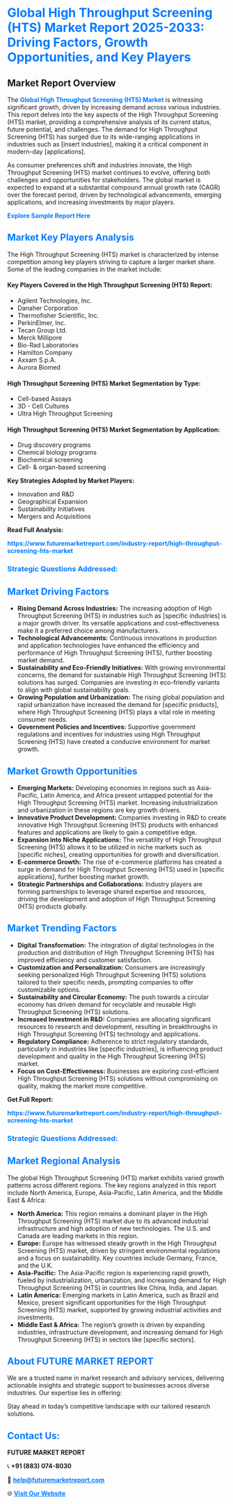 <h1 style="color: #007BFF;">Global High Throughput Screening (HTS) Market Report 2025-2033: Driving Factors, Growth Opportunities, and Key Players</h1>

<section id="overview">
<h2>Market Report Overview</h2>
<p>The <a href="https://www.futuremarketreport.com/industry-report/high-throughput-screening-hts-market" style="color: #007BFF; text-decoration: none;"><strong>Global High Throughput Screening (HTS) Market</strong></a> is witnessing significant growth, driven by increasing demand across various industries. This report delves into the key aspects of the High Throughput Screening (HTS) market, providing a comprehensive analysis of its current status, future potential, and challenges. The demand for High Throughput Screening (HTS) has surged due to its wide-ranging applications in industries such as [insert industries], making it a critical component in modern-day [applications].</p>
<p>As consumer preferences shift and industries innovate, the High Throughput Screening (HTS) market continues to evolve, offering both challenges and opportunities for stakeholders. The global market is expected to expand at a substantial compound annual growth rate (CAGR) over the forecast period, driven by technological advancements, emerging applications, and increasing investments by major players.</p>
</section>

<section id="overview">
<p><a href="https://www.futuremarketreport.com/request-sample/reportId=45830" style="color: #007BFF; text-decoration: none;"><strong>Explore Sample Report Here</strong></a></p>
</section>

<section id="key-players">
<h2 style="color: #007BFF;">Market Key Players Analysis</h2>
<p>The High Throughput Screening (HTS) market is characterized by intense competition among key players striving to capture a larger market share. Some of the leading companies in the market include:</p>
<h4>Key Players Covered in the High Throughput Screening (HTS) Report:</h4>
<ul><li>Agilent Technologies, Inc.</li><li>Danaher Corporation</li><li>Thermofisher Scientific, Inc.</li><li>PerkinElmer, Inc.</li><li>Tecan Group Ltd.</li><li>Merck Millipore</li><li>Bio-Rad Laboratories</li><li>Hamilton Company</li><li>Axxam S.p.A.</li><li>Aurora Biomed</li></ul>
<h4>High Throughput Screening (HTS) Market Segmentation by Type:</h4>
<ul><li>Cell-based Assays</li><li>3D - Cell Cultures</li><li>Ultra High Throughput Screening</li></ul>

<h4>High Throughput Screening (HTS) Market Segmentation by Application:</h4>
<ul><li>Drug discovery programs</li><li>Chemical biology programs</li><li>Biochemical screening</li><li>Cell- &amp; organ-based screening</li></ul>
<p><strong>Key Strategies Adopted by Market Players:</strong></p>
<ul>
<li>Innovation and R&D</li>
<li>Geographical Expansion</li>
<li>Sustainability Initiatives</li>
<li>Mergers and Acquisitions</li>
</ul>
</section>

<section>
<p><strong>Read Full Analysis: </strong></p><a href="https://www.futuremarketreport.com/industry-report/high-throughput-screening-hts-market" style="color: #007BFF; text-decoration: none;"><strong>https://www.futuremarketreport.com/industry-report/high-throughput-screening-hts-market</strong></a>
<h3 style="color: #007BFF;">Strategic Questions Addressed:</h3>
</section>

<section id="driving-factors">
<h2 style="color: #007BFF;">Market Driving Factors</h2>
<ul>
<li><strong>Rising Demand Across Industries:</strong> The increasing adoption of High Throughput Screening (HTS) in industries such as [specific industries] is a major growth driver. Its versatile applications and cost-effectiveness make it a preferred choice among manufacturers.</li>
<li><strong>Technological Advancements:</strong> Continuous innovations in production and application technologies have enhanced the efficiency and performance of High Throughput Screening (HTS), further boosting market demand.</li>
<li><strong>Sustainability and Eco-Friendly Initiatives:</strong> With growing environmental concerns, the demand for sustainable High Throughput Screening (HTS) solutions has surged. Companies are investing in eco-friendly variants to align with global sustainability goals.</li>
<li><strong>Growing Population and Urbanization:</strong> The rising global population and rapid urbanization have increased the demand for [specific products], where High Throughput Screening (HTS) plays a vital role in meeting consumer needs.</li>
<li><strong>Government Policies and Incentives:</strong> Supportive government regulations and incentives for industries using High Throughput Screening (HTS) have created a conducive environment for market growth.</li>
</ul>
</section>

<section id="growth-opportunities">
<h2 style="color: #007BFF;">Market Growth Opportunities</h2>
<ul>
<li><strong>Emerging Markets:</strong> Developing economies in regions such as Asia-Pacific, Latin America, and Africa present untapped potential for the High Throughput Screening (HTS) market. Increasing industrialization and urbanization in these regions are key growth drivers.</li>
<li><strong>Innovative Product Development:</strong> Companies investing in R&D to create innovative High Throughput Screening (HTS) products with enhanced features and applications are likely to gain a competitive edge.</li>
<li><strong>Expansion into Niche Applications:</strong> The versatility of High Throughput Screening (HTS) allows it to be utilized in niche markets such as [specific niches], creating opportunities for growth and diversification.</li>
<li><strong>E-commerce Growth:</strong> The rise of e-commerce platforms has created a surge in demand for High Throughput Screening (HTS) used in [specific applications], further boosting market growth.</li>
<li><strong>Strategic Partnerships and Collaborations:</strong> Industry players are forming partnerships to leverage shared expertise and resources, driving the development and adoption of High Throughput Screening (HTS) products globally.</li>
</ul>
</section>

<section id="trending-factors">
<h2 style="color: #007BFF;">Market Trending Factors</h2>
<ul>
<li><strong>Digital Transformation:</strong> The integration of digital technologies in the production and distribution of High Throughput Screening (HTS) has improved efficiency and customer satisfaction.</li>
<li><strong>Customization and Personalization:</strong> Consumers are increasingly seeking personalized High Throughput Screening (HTS) solutions tailored to their specific needs, prompting companies to offer customizable options.</li>
<li><strong>Sustainability and Circular Economy:</strong> The push towards a circular economy has driven demand for recyclable and reusable High Throughput Screening (HTS) solutions.</li>
<li><strong>Increased Investment in R&D:</strong> Companies are allocating significant resources to research and development, resulting in breakthroughs in High Throughput Screening (HTS) technology and applications.</li>
<li><strong>Regulatory Compliance:</strong> Adherence to strict regulatory standards, particularly in industries like [specific industries], is influencing product development and quality in the High Throughput Screening (HTS) market.</li>
<li><strong>Focus on Cost-Effectiveness:</strong> Businesses are exploring cost-efficient High Throughput Screening (HTS) solutions without compromising on quality, making the market more competitive.</li>
</ul>
</section>

<section>
<p><strong>Get Full Report: </strong></p><a href="https://www.futuremarketreport.com/industry-report/high-throughput-screening-hts-market" style="color: #007BFF; text-decoration: none;"><strong>https://www.futuremarketreport.com/industry-report/high-throughput-screening-hts-market</strong></a>
<h3 style="color: #007BFF;">Strategic Questions Addressed:</h3>
</section>


<section id="regional-analysis">
<h2 style="color: #007BFF;">Market Regional Analysis</h2>
<p>The global High Throughput Screening (HTS) market exhibits varied growth patterns across different regions. The key regions analyzed in this report include North America, Europe, Asia-Pacific, Latin America, and the Middle East & Africa:</p>
<ul>
<li><strong>North America:</strong> This region remains a dominant player in the High Throughput Screening (HTS) market due to its advanced industrial infrastructure and high adoption of new technologies. The U.S. and Canada are leading markets in this region.</li>
<li><strong>Europe:</strong> Europe has witnessed steady growth in the High Throughput Screening (HTS) market, driven by stringent environmental regulations and a focus on sustainability. Key countries include Germany, France, and the U.K.</li>
<li><strong>Asia-Pacific:</strong> The Asia-Pacific region is experiencing rapid growth, fueled by industrialization, urbanization, and increasing demand for High Throughput Screening (HTS) in countries like China, India, and Japan.</li>
<li><strong>Latin America:</strong> Emerging markets in Latin America, such as Brazil and Mexico, present significant opportunities for the High Throughput Screening (HTS) market, supported by growing industrial activities and investments.</li>
<li><strong>Middle East & Africa:</strong> The region’s growth is driven by expanding industries, infrastructure development, and increasing demand for High Throughput Screening (HTS) in sectors like [specific sectors].</li>
</ul>
</section>

<footer>
<h2 style="color: #007BFF;">About FUTURE MARKET REPORT</h2>
<p>We are a trusted name in market research and advisory services, delivering actionable insights and strategic support to businesses across diverse industries. Our expertise lies in offering:</p>

<p>Stay ahead in today’s competitive landscape with our tailored research solutions.</p>

<h2 style="color: #007BFF;">Contact Us:</h2>
<p><strong>FUTURE MARKET REPORT</strong></p>
<p>📞 <strong>+91 (883) 074-8030</strong></p>
<p>📧 <strong><a href="mailto:help@futuremarketreport.com" style="color: #007BFF;">help@futuremarketreport.com</a></strong></p>
<p>🌐 <strong><a href="https://www.futuremarketreport.com/" style="color: #007BFF;">Visit Our Website</a></strong></p>
</footer>